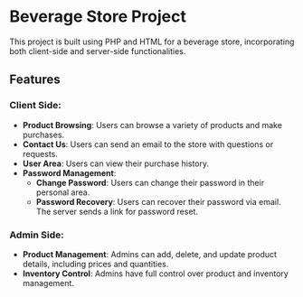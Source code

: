 
# Beverage Store Project

This project is built using PHP and HTML for a beverage store, incorporating both client-side and server-side functionalities.

## Features

### Client Side:
- **Product Browsing**: Users can browse a variety of products and make purchases.
- **Contact Us**: Users can send an email to the store with questions or requests.
- **User Area**: Users can view their purchase history.
- **Password Management**:
  - **Change Password**: Users can change their password in their personal area.
  - **Password Recovery**: Users can recover their password via email. The server sends a link for password reset.

### Admin Side:
- **Product Management**: Admins can add, delete, and update product details, including prices and quantities.
- **Inventory Control**: Admins have full control over product and inventory management.
